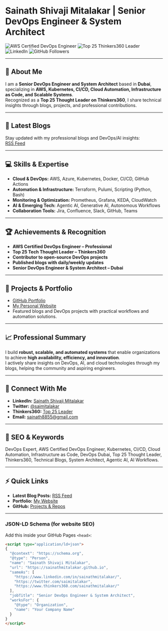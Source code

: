 # Sainath Shivaji Mitalakar | Senior DevOps Engineer & System Architect

![AWS Certified DevOps Engineer](https://img.shields.io/badge/AWS%20Certified-DevOps%20Engineer-brightgreen)
![Top 25 Thinkers360 Leader](https://img.shields.io/badge/Thinkers360-Top%2025-blue)
![LinkedIn](https://img.shields.io/badge/LinkedIn-Sainath%20Mitalakar-blue)
![GitHub Followers](https://img.shields.io/github/followers/sainathmitalakar?label=Followers)

---

## 👋 About Me
I am a **Senior DevOps Engineer and System Architect** based in **Dubai**, specializing in **AWS, Kubernetes, CI/CD, Cloud Automation, Infrastructure as Code, and Scalable Systems**.  
Recognized as a **Top 25 Thought Leader on Thinkers360**, I share technical insights through blogs, projects, and professional contributions.

---

## 📰 Latest Blogs
Stay updated with my professional blogs and DevOps/AI insights:  
[RSS Feed](https://sainathmitalakar.github.io/rss.xml)  

---

## 💻 Skills & Expertise
- **Cloud & DevOps:** AWS, Azure, Kubernetes, Docker, CI/CD, GitHub Actions
- **Automation & Infrastructure:** Terraform, Pulumi, Scripting (Python, Bash)
- **Monitoring & Optimization:** Prometheus, Grafana, KEDA, CloudWatch
- **AI & Emerging Tech:** Agentic AI, Generative AI, Autonomous Workflows
- **Collaboration Tools:** Jira, Confluence, Slack, GitHub, Teams

---

## 🏆 Achievements & Recognition
- **AWS Certified DevOps Engineer – Professional**
- **Top 25 Tech Thought Leader – Thinkers360**
- **Contributor to open-source DevOps projects**
- **Published blogs with daily/weekly updates**
- **Senior DevOps Engineer & System Architect – Dubai**

---

## 📂 Projects & Portfolio
- [GitHub Portfolio](https://github.com/sainathmitalakar)
- [My Personal Website](https://sainathmitalakar.github.io)
- Featured blogs and DevOps projects with practical workflows and automation solutions.

---

## 📈 Professional Summary
I build **robust, scalable, and automated systems** that enable organizations to achieve **high availability, efficiency, and innovation**.  
I actively share insights on DevOps, AI, and cloud technologies through my blogs, helping the community and aspiring engineers.

---

## 🔗 Connect With Me
- **LinkedIn:** [Sainath Shivaji Mitalakar](https://www.linkedin.com/in/sainathmitalakar/)
- **Twitter:** [@saimitalakar](https://twitter.com/saimitalakar)
- **Thinkers360:** [Top 25 Leader](https://www.thinkers360.com/sainathmitalakar/)
- **Email:** sainath8855@gmail.com

---

## 📝 SEO & Keywords
DevOps Expert, AWS Certified DevOps Engineer, Kubernetes, CI/CD, Cloud Automation, Infrastructure as Code, DevOps Dubai, Top 25 Thought Leader, Thinkers360, Technical Blogs, System Architect, Agentic AI, AI Workflows.

---

## ⚡ Quick Links
- **Latest Blog Posts:** [RSS Feed](https://sainathmitalakar.github.io/rss.xml)
- **Portfolio:** [My Website](https://sainathmitalakar.github.io)
- **GitHub:** [Projects & Repos](https://github.com/sainathmitalakar)

---

### JSON-LD Schema (for website SEO)
Add this inside your GitHub Pages `<head>`:

```html
<script type="application/ld+json">
{
  "@context": "https://schema.org",
  "@type": "Person",
  "name": "Sainath Shivaji Mitalakar",
  "url": "https://sainathmitalakar.github.io",
  "sameAs": [
    "https://www.linkedin.com/in/sainathmitalakar/",
    "https://twitter.com/saimitalakar",
    "https://www.thinkers360.com/sainathmitalakar/"
  ],
  "jobTitle": "Senior DevOps Engineer & System Architect",
  "worksFor": {
    "@type": "Organization",
    "name": "Your Company Name"
  }
}
</script>
